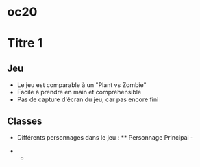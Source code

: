# oc20
# Titre 1

## Jeu
* Le jeu est comparable à un "Plant vs Zombie"
* Facile à prendre en main et compréhensible
* Pas de capture d'écran du jeu, car pas encore fini

## Classes
* Différents personnages dans le jeu :
** Personnage Principal - 

* *
